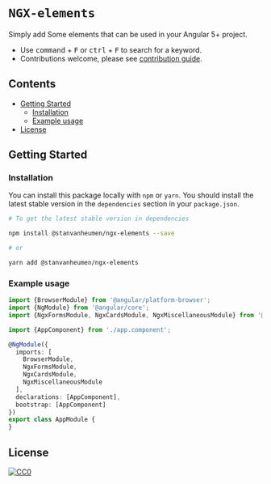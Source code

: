 # `NGX-elements`
Simply add Some elements that can be used in your Angular 5+ project.

- Use <kbd>command</kbd> + <kbd>F</kbd> or <kbd>ctrl</kbd> + <kbd>F</kbd> to search for a keyword.
- Contributions welcome, please see [contribution guide](CONTRIBUTING.md).

## Contents
- [Getting Started](#getting-started)
  - [Installation](#installation)
  - [Example usage](#example-usage)
- [License](#license)

## <a name="getting-started"></a> Getting Started
### <a name="installation"></a> Installation

You can install this package locally with `npm` or `yarn`. You should install the latest stable version in the `dependencies` section in your `package.json`.

```bash
# To get the latest stable version in dependencies

npm install @stanvanheumen/ngx-elements --save

# or

yarn add @stanvanheumen/ngx-elements
```

### <a name="example-usage"></a> Example usage

```ts
import {BrowserModule} from '@angular/platform-browser';
import {NgModule} from '@angular/core';
import {NgxFormsModule, NgxCardsModule, NgxMiscellaneousModule} from '@stanvanheumen/ngx-elements';

import {AppComponent} from './app.component';

@NgModule({
  imports: [
    BrowserModule,
    NgxFormsModule,
    NgxCardsModule,
    NgxMiscellaneousModule
  ],
  declarations: [AppComponent],
  bootstrap: [AppComponent]
})
export class AppModule {
}
```

## License
[![CC0](http://mirrors.creativecommons.org/presskit/buttons/88x31/svg/cc-zero.svg)](https://creativecommons.org/publicdomain/zero/1.0/)